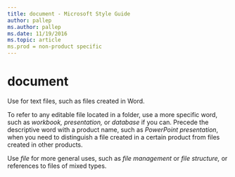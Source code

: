 ```yaml
---
title: document - Microsoft Style Guide
author: pallep
ms.author: pallep
ms.date: 11/19/2016
ms.topic: article
ms.prod = non-product specific
---
```


# document

Use for text files, such as files created in Word. 

To refer to any editable file located in a folder, use a more specific word, such as *workbook, presentation,* or *database* if you can. Precede the descriptive word with a product name, such as *PowerPoint presentation*, when you need to distinguish a file created in a certain product from files created in other products. 

Use *file* for more general uses, such as *file management* or *file structure,* or references to files of mixed types.
